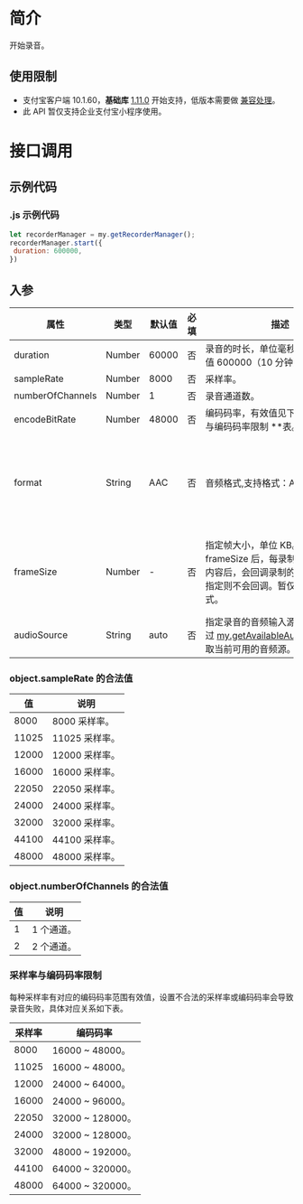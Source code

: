 
# 简介
开始录音。

## 使用限制

- 支付宝客户端 10.1.60，**基础库** [1.11.0](https://opendocs.alipay.com/mini/framework/lib) 开始支持，低版本需要做 [兼容处理](https://docs.alipay.com/mini/framework/compatibility)。
- 此 API 暂仅支持企业支付宝小程序使用。

# 接口调用

## 示例代码

### .js 示例代码
```javascript
let recorderManager = my.getRecorderManager();
recorderManager.start({
 duration: 600000,
})
```

## 入参
| **属性** | **类型** | **默认值** | **必填** | **描述** | **备注** |
| --- | --- | --- | --- | --- | --- |
| duration | Number | 60000 | 否 | 录音的时长，单位毫秒（ms），最大值 600000（10 分钟）。 | - |
| sampleRate | Number | 8000 | 否 | 采样率。 | - |
| numberOfChannels | Number | 1 | 否 | 录音通道数。 | - |
| encodeBitRate | Number | 48000 | 否 | 编码码率，有效值见下方 **采样率与编码码率限制 **表。 | - |
| format | String | AAC | 否 | 音频格式,支持格式：AAC，MP3。 | MP3 从支付宝客户端版本 10.1.80 开始支持。 |
| frameSize | Number | - | 否 | 指定帧大小，单位 KB。传入 frameSize 后，每录制指定帧大小的内容后，会回调录制的文件内容，不指定则不会回调。暂仅支持 MP3 格式。 | 支付宝客户端版本 10.1.80 开始支持。 |
| audioSource | String | auto | 否 | 指定录音的音频输入源，可通过 [my.getAvailableAudioSources](https://opendocs.alipay.com/mini/00bg4t) 获取当前可用的音频源。 | - |


### object.sampleRate 的合法值
| **值** | **说明** |
| --- | --- |
| 8000 | 8000 采样率。 |
| 11025 | 11025 采样率。 |
| 12000 | 12000 采样率。 |
| 16000 | 16000 采样率。 |
| 22050 | 22050 采样率。 |
| 24000 | 24000 采样率。 |
| 32000 | 32000 采样率。 |
| 44100 | 44100 采样率。 |
| 48000 | 48000 采样率。 |


### object.numberOfChannels 的合法值
| **值** | **说明** |
| --- | --- |
| 1 | 1 个通道。 |
| 2 | 2 个通道。 |


### 采样率与编码码率限制
每种采样率有对应的编码码率范围有效值，设置不合法的采样率或编码码率会导致录音失败，具体对应关系如下表。

| **采样率** | **编码码率** |
| --- | --- |
| 8000 | 16000 ~ 48000。 |
| 11025 | 16000 ~ 48000。 |
| 12000 | 24000 ~ 64000。 |
| 16000 | 24000 ~ 96000。 |
| 22050 | 32000 ~ 128000。 |
| 24000 | 32000 ~ 128000。 |
| 32000 | 48000 ~ 192000。 |
| 44100 | 64000 ~ 320000。 |
| 48000 | 64000 ~ 320000。 |

